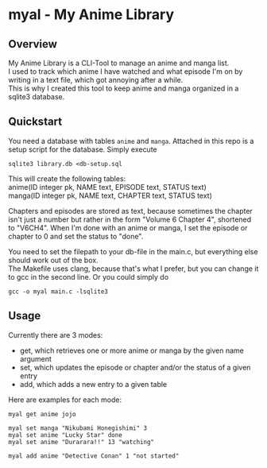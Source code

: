 # myal - My Anime Library

## Overview

My Anime Library is a CLI-Tool to manage an anime and manga list.  
I used to track which anime I have watched and what episode I'm on by writing in
a text file, which got annoying after a while.  
This is why I created this tool to keep anime and manga organized in a sqlite3
database.  

## Quickstart

You need a database with tables `anime` and `manga`. Attached in this repo
is a setup script for the database. Simply execute
```
sqlite3 library.db <db-setup.sql
```

This will create the following tables:  
anime(ID integer pk, NAME text, EPISODE text, STATUS text)  
manga(ID integer pk, NAME text, CHAPTER text, STATUS text)  

Chapters and episodes are stored as text, because sometimes the chapter isn't
just a number but rather in the form "Volume 6 Chapter 4", shortened to "V6CH4".
When I'm done with an anime or manga, I set the episode or chapter to 0 and set
the status to "done".  

You need to set the filepath to your db-file in the main.c, but everything else
should work out of the box.  
The Makefile uses clang, because that's what I prefer, but you can change it
to gcc in the second line. Or you could simply do  
```
gcc -o myal main.c -lsqlite3
```

## Usage

Currently there are 3 modes:
- get, which retrieves one or more anime or manga by the given name argument
- set, which updates the episode or chapter and/or the status of a given entry
- add, which adds a new entry to a given table

Here are examples for each mode:

```
myal get anime jojo
```

```
myal set manga "Nikubami Honegishimi" 3
myal set anime "Lucky Star" done
myal set anime "Durarara!!" 13 "watching"
```

```
myal add anime "Detective Conan" 1 "not started"
```
